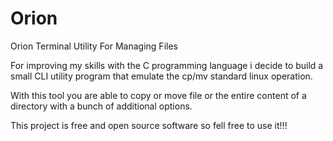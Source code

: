 # Orion
Orion Terminal Utility For Managing Files

For improving my skills with the C programming language i decide to build a small CLI utility program that emulate the cp/mv standard linux operation.

With this tool you are able to copy or move file or the entire content of a directory with a bunch of additional options.

This project is free and open source software so fell free to use it!!!